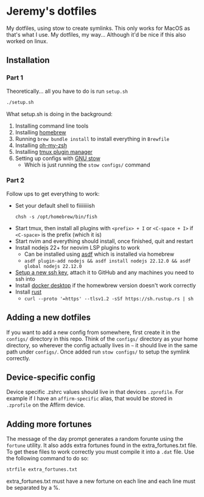 # Jeremy's dotfiles

My dotfiles, using stow to create symlinks. This only works for MacOS as that's what I use. My dotfiles, my way...
Although it'd be nice if this also worked on linux.

## Installation

### Part 1

Theoretically... all you have to do is run `setup.sh`

```bash
./setup.sh
```

What setup.sh is doing in the background:

1. Installing command line tools
2. Installing [homebrew](https://brew.sh)
3. Running `brew bundle install` to install everything in `Brewfile`
4. Installing [oh-my-zsh](https://ohmyz.sh/#install)
5. Installing [tmux plugin manager](https://github.com/tmux-plugins/tpm)
6. Setting up configs with [GNU stow](https://www.gnu.org/software/stow/)
   - Which is just running the `stow configs/` command

### Part 2

Follow ups to get everything to work:

- Set your default shell to fiiiiiiiish
  ```
  chsh -s /opt/homebrew/bin/fish
  ```
- Start tmux, then install all plugins with `<prefix> + I` or `<C-space + I>` if `<C-space>` is the prefix (which it is)
- Start nvim and everything should install, once finished, quit and restart
- Install nodejs 22+ for neovim LSP plugins to work
  - Can be installed using [asdf](https://asdf-vm.com) which is installed via homebrew
  - `asdf plugin-add nodejs && asdf install nodejs 22.12.0 && asdf global nodejs 22.12.0`
- [Setup a new ssh key](https://docs.github.com/en/authentication/connecting-to-github-with-ssh/generating-a-new-ssh-key-and-adding-it-to-the-ssh-agent), attach it to GitHub and any machines you need to ssh into
- Install [docker desktop](https://www.docker.com/products/docker-desktop/) if the homewbrew version doesn't work correctly
- Install [rust](https://www.rust-lang.org/tools/install)
  - `curl --proto '=https' --tlsv1.2 -sSf https://sh.rustup.rs | sh`

## Adding a new dotfiles

If you want to add a new config from somewhere, first create it in the `configs/` directory in this repo.
Think of the `configs/` directory as your home directory, so wherever the config actually lives in `~`
it should live in the same path under `configs/`. Once added run `stow configs/` to setup the symlink correctly.

## Device-specific config

Device specific .zshrc values should live in that devices `.zprofile`. For example if I have an `affirm-specific` alias, that would be stored in `.zprofile` on the Affirm device.

## Adding more fortunes

The message of the day prompt generates a random forunte using the `fortune` utility. It also adds extra fortunes found in the extra_fortunes.txt file. To get these files
to work correctly you must compile it into a `.dat` file. Use the following command to do so:

```bash
strfile extra_fortunes.txt
```

extra_fortunes.txt must have a new fortune on each line and each line must be separated by a %.
